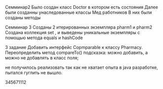 Семминар2
Было создан класс Doctor в котором есть состояния
Далее были созданны унаследованные классы Мед работников 
В них были созданы методы

Семминар 3
Созданы 2 итерированных экземпляра pharm1 и pharm2
Создана коллекция set , и выведены уникальные экземпляры
с помощью метода equals и hashCode

3 задание
Добавить интерфейс Copmparable<Pharmacy> к классу Pharmacy. Переопределить метод compareTo()
подсказка: можно добавить, а можно не добавлять в класс поля;

не получилось реализовать так как не хватает опыта в java разработке, пытался гуглить не вышло.


345671112